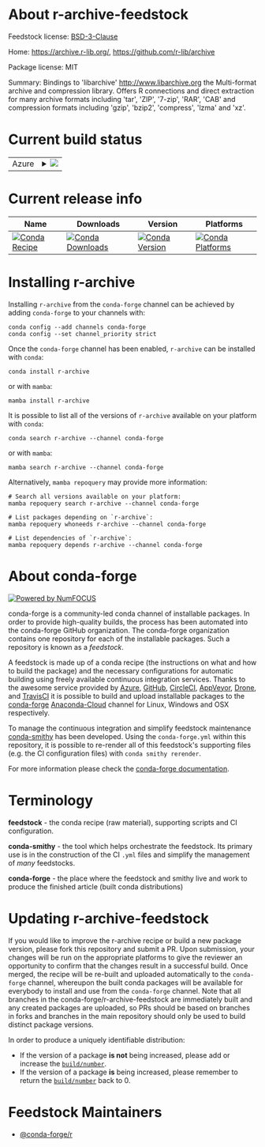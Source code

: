 About r-archive-feedstock
=========================

Feedstock license: [BSD-3-Clause](https://github.com/conda-forge/r-archive-feedstock/blob/main/LICENSE.txt)

Home: https://archive.r-lib.org/, https://github.com/r-lib/archive

Package license: MIT

Summary: Bindings to 'libarchive' <http://www.libarchive.org> the Multi-format archive and compression library. Offers R connections and direct extraction for many archive formats including 'tar', 'ZIP', '7-zip', 'RAR', 'CAB' and compression formats including 'gzip', 'bzip2', 'compress', 'lzma' and 'xz'.

Current build status
====================


<table>
    
  <tr>
    <td>Azure</td>
    <td>
      <details>
        <summary>
          <a href="https://dev.azure.com/conda-forge/feedstock-builds/_build/latest?definitionId=19798&branchName=main">
            <img src="https://dev.azure.com/conda-forge/feedstock-builds/_apis/build/status/r-archive-feedstock?branchName=main">
          </a>
        </summary>
        <table>
          <thead><tr><th>Variant</th><th>Status</th></tr></thead>
          <tbody><tr>
              <td>linux_64</td>
              <td>
                <a href="https://dev.azure.com/conda-forge/feedstock-builds/_build/latest?definitionId=19798&branchName=main">
                  <img src="https://dev.azure.com/conda-forge/feedstock-builds/_apis/build/status/r-archive-feedstock?branchName=main&jobName=linux&configuration=linux%20linux_64_" alt="variant">
                </a>
              </td>
            </tr>
          </tbody>
        </table>
      </details>
    </td>
  </tr>
</table>

Current release info
====================

| Name | Downloads | Version | Platforms |
| --- | --- | --- | --- |
| [![Conda Recipe](https://img.shields.io/badge/recipe-r--archive-green.svg)](https://anaconda.org/conda-forge/r-archive) | [![Conda Downloads](https://img.shields.io/conda/dn/conda-forge/r-archive.svg)](https://anaconda.org/conda-forge/r-archive) | [![Conda Version](https://img.shields.io/conda/vn/conda-forge/r-archive.svg)](https://anaconda.org/conda-forge/r-archive) | [![Conda Platforms](https://img.shields.io/conda/pn/conda-forge/r-archive.svg)](https://anaconda.org/conda-forge/r-archive) |

Installing r-archive
====================

Installing `r-archive` from the `conda-forge` channel can be achieved by adding `conda-forge` to your channels with:

```
conda config --add channels conda-forge
conda config --set channel_priority strict
```

Once the `conda-forge` channel has been enabled, `r-archive` can be installed with `conda`:

```
conda install r-archive
```

or with `mamba`:

```
mamba install r-archive
```

It is possible to list all of the versions of `r-archive` available on your platform with `conda`:

```
conda search r-archive --channel conda-forge
```

or with `mamba`:

```
mamba search r-archive --channel conda-forge
```

Alternatively, `mamba repoquery` may provide more information:

```
# Search all versions available on your platform:
mamba repoquery search r-archive --channel conda-forge

# List packages depending on `r-archive`:
mamba repoquery whoneeds r-archive --channel conda-forge

# List dependencies of `r-archive`:
mamba repoquery depends r-archive --channel conda-forge
```


About conda-forge
=================

[![Powered by
NumFOCUS](https://img.shields.io/badge/powered%20by-NumFOCUS-orange.svg?style=flat&colorA=E1523D&colorB=007D8A)](https://numfocus.org)

conda-forge is a community-led conda channel of installable packages.
In order to provide high-quality builds, the process has been automated into the
conda-forge GitHub organization. The conda-forge organization contains one repository
for each of the installable packages. Such a repository is known as a *feedstock*.

A feedstock is made up of a conda recipe (the instructions on what and how to build
the package) and the necessary configurations for automatic building using freely
available continuous integration services. Thanks to the awesome service provided by
[Azure](https://azure.microsoft.com/en-us/services/devops/), [GitHub](https://github.com/),
[CircleCI](https://circleci.com/), [AppVeyor](https://www.appveyor.com/),
[Drone](https://cloud.drone.io/welcome), and [TravisCI](https://travis-ci.com/)
it is possible to build and upload installable packages to the
[conda-forge](https://anaconda.org/conda-forge) [Anaconda-Cloud](https://anaconda.org/)
channel for Linux, Windows and OSX respectively.

To manage the continuous integration and simplify feedstock maintenance
[conda-smithy](https://github.com/conda-forge/conda-smithy) has been developed.
Using the ``conda-forge.yml`` within this repository, it is possible to re-render all of
this feedstock's supporting files (e.g. the CI configuration files) with ``conda smithy rerender``.

For more information please check the [conda-forge documentation](https://conda-forge.org/docs/).

Terminology
===========

**feedstock** - the conda recipe (raw material), supporting scripts and CI configuration.

**conda-smithy** - the tool which helps orchestrate the feedstock.
                   Its primary use is in the construction of the CI ``.yml`` files
                   and simplify the management of *many* feedstocks.

**conda-forge** - the place where the feedstock and smithy live and work to
                  produce the finished article (built conda distributions)


Updating r-archive-feedstock
============================

If you would like to improve the r-archive recipe or build a new
package version, please fork this repository and submit a PR. Upon submission,
your changes will be run on the appropriate platforms to give the reviewer an
opportunity to confirm that the changes result in a successful build. Once
merged, the recipe will be re-built and uploaded automatically to the
`conda-forge` channel, whereupon the built conda packages will be available for
everybody to install and use from the `conda-forge` channel.
Note that all branches in the conda-forge/r-archive-feedstock are
immediately built and any created packages are uploaded, so PRs should be based
on branches in forks and branches in the main repository should only be used to
build distinct package versions.

In order to produce a uniquely identifiable distribution:
 * If the version of a package **is not** being increased, please add or increase
   the [``build/number``](https://docs.conda.io/projects/conda-build/en/latest/resources/define-metadata.html#build-number-and-string).
 * If the version of a package **is** being increased, please remember to return
   the [``build/number``](https://docs.conda.io/projects/conda-build/en/latest/resources/define-metadata.html#build-number-and-string)
   back to 0.

Feedstock Maintainers
=====================

* [@conda-forge/r](https://github.com/conda-forge/r/)

